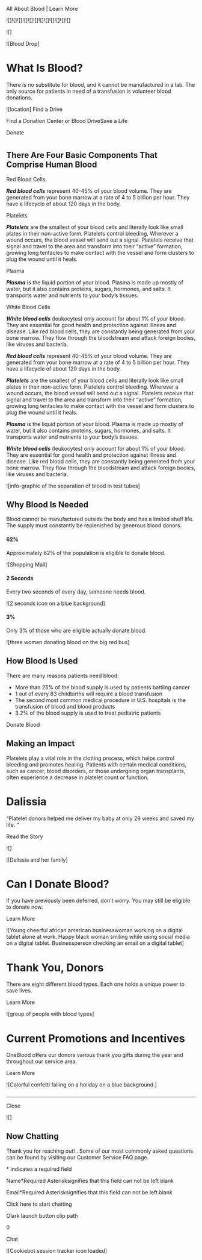 All About Blood | Learn More

![]![]![]![]![]![]![]![]![]![]![]![]

![]

![Blood Drop]

# What Is Blood?

There is no substitute for blood, and it cannot be manufactured in a lab. The only source for patients in need of a transfusion is volunteer blood donations.

 ![location]  Find a Drive

Find a Donation Center or Blood DriveSave a Life

Donate

# 

## There Are Four Basic Components That Comprise Human Blood

 Red Blood Cells

**_Red blood cells_** represent 40-45% of your blood volume. They are generated from your bone marrow at a rate of 4 to 5 billion per hour. They have a lifecycle of about 120 days in the body.  

 Platelets

**_Platelets_** are the smallest of your blood cells and literally look like small plates in their non-active form. Platelets control bleeding. Wherever a wound occurs, the blood vessel will send out a signal. Platelets receive that signal and travel to the area and transform into their “active” formation, growing long tentacles to make contact with the vessel and form clusters to plug the wound until it heals.  

 Plasma

**_Plasma_** is the liquid portion of your blood. Plasma is made up mostly of water, but it also contains proteins, sugars, hormones, and salts. It transports water and nutrients to your body’s tissues.  

White Blood Cells

**_White blood cells_** (leukocytes) only account for about 1% of your blood. They are essential for good health and protection against illness and disease. Like red blood cells, they are constantly being generated from your bone marrow. They flow through the bloodstream and attack foreign bodies, like viruses and bacteria.  

**_Red blood cells_** represent 40-45% of your blood volume. They are generated from your bone marrow at a rate of 4 to 5 billion per hour. They have a lifecycle of about 120 days in the body.  

**_Platelets_** are the smallest of your blood cells and literally look like small plates in their non-active form. Platelets control bleeding. Wherever a wound occurs, the blood vessel will send out a signal. Platelets receive that signal and travel to the area and transform into their “active” formation, growing long tentacles to make contact with the vessel and form clusters to plug the wound until it heals.  

**_Plasma_** is the liquid portion of your blood. Plasma is made up mostly of water, but it also contains proteins, sugars, hormones, and salts. It transports water and nutrients to your body’s tissues.  

**_White blood cells_** (leukocytes) only account for about 1% of your blood. They are essential for good health and protection against illness and disease. Like red blood cells, they are constantly being generated from your bone marrow. They flow through the bloodstream and attack foreign bodies, like viruses and bacteria.  

![info-graphic of the separation of blood in test tubes]

## Why Blood Is Needed

Blood cannot be manufactured outside the body and has a limited shelf life. The supply must constantly be replenished by generous blood donors.

#### 62%

Approximately 62% of the population is eligible to donate blood.

![Shopping Mall]

#### 2 Seconds

Every two seconds of every day, someone needs blood.

![2 seconds icon on a blue background]

#### 3%

Only 3% of those who are eligible actually donate blood.

![three women donating blood on the big red bus]

## How Blood Is Used

There are many reasons patients need blood:

*   More than 25% of the blood supply is used by patients battling cancer
*   1 out of every 83 childbirths will require a blood transfusion
*   The second most common medical procedure in U.S. hospitals is the transfusion of blood and blood products
*   3.2% of the blood supply is used to treat pediatric patients

Donate Blood

 

## Making an Impact

Platelets play a vital role in the clotting process, which helps control bleeding and promotes healing. Patients with certain medical conditions, such as cancer, blood disorders, or those undergoing organ transplants, often experience a decrease in platelet count or function. 

# Dalissia

“Platelet donors helped me deliver my baby at only 29 weeks and saved my life. “

Read the Story

 ![]

![Delissia and her family]

# Can I Donate Blood?

If you have previously been deferred, don't worry. You may still be eligible to donate now.

Learn More

![Young cheerful african american businesswoman working on a digital tablet alone at work. Happy black woman smiling while using social media on a digital tablet. Businessperson checking an email on a digital tablet]

# Thank You, Donors

There are eight different blood types. Each one holds a unique power to save lives.

Learn More

![group of people with blood types]

# Current Promotions and Incentives

OneBlood offers our donors various thank you gifts during the year and throughout our service area.

Learn More

![Colorful confetti falling on a holiday on a blue background.]

##### 

* * *

 Close 

![]

## Now Chatting

Thank you for reaching out! . Some of our most commonly asked questions can be found by visiting our Customer Service FAQ page.

\* indicates a required field

Name\*Required Asterisksignifies that this field can not be left blank

Email\*Required Asterisksignifies that this field can not be left blank

Click here to start chatting

Olark launch button clip path

0

Chat

![Cookiebot session tracker icon loaded]